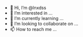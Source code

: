 - 👋 Hi, I’m @lnxdss
- 👀 I’m interested in ...
- 🌱 I’m currently learning ...
- 💞️ I’m looking to collaborate on ...
- 📫 How to reach me ...

<!---
lnxdss/lnxdss is a ✨ special ✨ repository because its `README.md` (this file) appears on your GitHub profile.
You can click the Preview link to take a look at your changes.
--->
